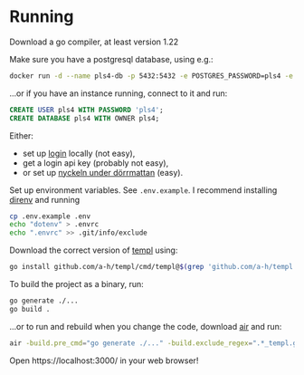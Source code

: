 # Running
Download a go compiler, at least version 1.22

Make sure you have a postgresql database, using e.g.:
```sh
docker run -d --name pls4-db -p 5432:5432 -e POSTGRES_PASSWORD=pls4 -e POSTGRES_DB=pls4 -e POSTGRES_USER=pls4 postgres:16-alpine3.19
```

...or if you have an instance running, connect to it and run:
```sql
CREATE USER pls4 WITH PASSWORD 'pls4';
CREATE DATABASE pls4 WITH OWNER pls4;
```

Either:
- set up [login](https://github.com/datasektionen/login) locally (not easy),
- get a login api key (probably not easy),
- or set up [nyckeln under dörrmattan](https://github.com/datasektionen/nyckeln-under-dorrmattan) (easy).

Set up environment variables. See `.env.example`. I recommend installing [direnv](https://direnv.net/) and running
```sh
cp .env.example .env
echo "dotenv" > .envrc
echo ".envrc" >> .git/info/exclude
```

Download the correct version of [templ](https://templ.guide/) using:
```sh
go install github.com/a-h/templ/cmd/templ@$(grep 'github.com/a-h/templ' go.sum | head -1 | awk '{print $2}')
```

To build the project as a binary, run:
```sh
go generate ./...
go build .
```
...or to run and rebuild when you change the code, download [air](https://github.com/cosmtrek/air) and run:
```sh
air -build.pre_cmd="go generate ./..." -build.exclude_regex=".*_templ.go" -build.include_ext="go,templ"
```

Open https://localhost:3000/ in your web browser!
